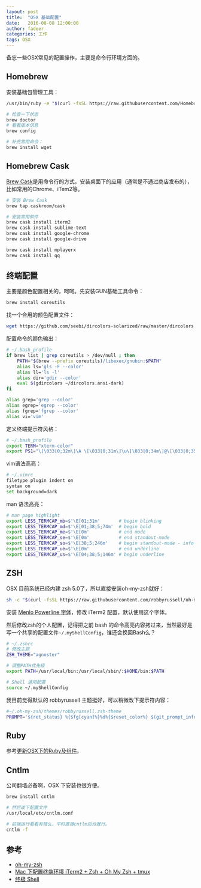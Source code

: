 ```yaml
---
layout: post
title:  "OSX 基础配置"
date:   2016-08-08 12:00:00
author: fadeer
categories: 工作
tags: OSX
---
```


备忘一些OSX常见的配置操作，主要是命令行环境方面的。

Homebrew
----
安装基础包管理工具：

~~~bash
/usr/bin/ruby -e "$(curl -fsSL https://raw.githubusercontent.com/Homebrew/install/master/install)"

# 检查一下状态
brew doctor
# 看看版本信息
brew config

# 补充常用命令：
brew install wget
~~~

Homebrew Cask
----
[Brew Cask](https://caskroom.github.io/)是用命令行的方式，安装桌面下的应用（通常是不通过商店发布的），比如常用的Chrome、iTem2等。

~~~bash
# 安装 Brew Cask
brew tap caskroom/cask

# 安装常用软件
brew cask install iterm2
brew cask install sublime-text
brew cask install google-chrome
brew cask install google-drive

brew cask install mplayerx
brew cask install qq
~~~

终端配置
----
主要是颜色配置相关的，呵呵。先安装GUN基础工具命令：

~~~bash
brew install coreutils
~~~

找一个合用的颜色配置文件：

~~~bash
wget https://github.com/seebi/dircolors-solarized/raw/master/dircolors.ansi-dark -P ~/
~~~

配置命令的颜色输出：

~~~bash
# ~/.bash_profile
if brew list | grep coreutils > /dev/null ; then
    PATH="$(brew --prefix coreutils)/libexec/gnubin:$PATH"
    alias ls='gls -F --color'
    alias ll='ls -l'
    alias dir='gdir --color'
    eval $(gdircolors ~/dircolors.ansi-dark)
fi

alias grep='grep --color'
alias egrep='egrep --color'
alias fgrep='fgrep --color'
alias vi='vim'
~~~

定义终端提示符风格：

~~~bash
# ~/.bash_profile
export TERM="xterm-color"
export PS1="\[\033[0;32m\]\A \[\033[0;31m\]\u\[\033[0;34m\]@\[\033[0;35m\]\h\[\033[0;34m\]:\[\033[00;36m\]\W\[\033[0;33m\] $\[\033[0m\] "
~~~

vim语法高亮：

~~~bash
# ~/.vimrc
filetype plugin indent on
syntax on
set background=dark
~~~

man 语法高亮：

~~~bash
# man page highlight
export LESS_TERMCAP_mb=$'\E[01;31m'       # begin blinking
export LESS_TERMCAP_md=$'\E[01;38;5;74m'  # begin bold
export LESS_TERMCAP_me=$'\E[0m'           # end mode
export LESS_TERMCAP_se=$'\E[0m'           # end standout-mode
export LESS_TERMCAP_so=$'\E[38;5;246m'    # begin standout-mode - info box
export LESS_TERMCAP_ue=$'\E[0m'           # end underline
export LESS_TERMCAP_us=$'\E[04;38;5;146m' # begin underline
~~~

ZSH
----
<!--preview-end-->
OSX 目前系统已经内建 zsh 5.0了，所以直接安装oh-my-zsh就好：

~~~bash
sh -c "$(curl -fsSL https://raw.githubusercontent.com/robbyrussell/oh-my-zsh/master/tools/install.sh)"
~~~

安装 [Menlo Powerline 字体](https://gist.github.com/qrush/1595572/raw/417a3fa36e35ca91d6d23ac961071094c26e5fad/Menlo-Powerline.otf)，修改 iTerm2 配置，默认使用这个字体。

然后修改zsh的个人配置，记得把之前 bash 的命令高亮内容拷过来，当然最好是写一个共享的配置文件`~/.myShellConfig`，谁还会换回Bash么？

~~~bash
# ~/.zshrc
# 修改主题
ZSH_THEME="agnoster" 

# 调整PATH优先级
export PATH=/usr/local/bin:/usr/local/sbin/:$HOME/bin:$PATH

# Shell 通用配置
source ~/.myShellConfig
~~~

我目前觉得默认的 robbyrussell 主题挺好，可以稍微改下提示符内容：

~~~bash
#~/.oh-my-zsh/themes/robbyrussell.zsh-theme
PROMPT='${ret_status} %{$fg[cyan]%}%d%{$reset_color%} $(git_prompt_info)> '
~~~

Ruby
----
参考[更新OSX下的Ruby及组件](https://fadeer.github.io/%E5%B7%A5%E4%BD%9C/2015/07/05/upgrade-ruby-in-osx.html)。

Cntlm
----
公司翻墙必备啊，OSX 下安装也很方便。

~~~bash
brew install cntlm

# 然后改下配置文件 
/usr/local/etc/cntlm.conf

# 前端运行看看有错么，平时直接cntlm后台就行。
cntlm -f
~~~

参考
----
* [oh-my-zsh](https://github.com/robbyrussell/oh-my-zsh)
* [Mac 下配置终端环境 iTerm2 + Zsh + Oh My Zsh + tmux](http://www.dreamxu.com/mac-terminal/)
* [终极 Shell](http://macshuo.com/?p=676)


